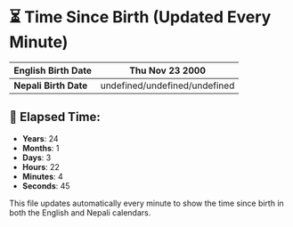 # ⏳ Time Since Birth (Updated Every Minute)

| **English Birth Date** | Thu Nov 23 2000 |
|------------------------|-------------------------------------|
| **Nepali Birth Date**  | undefined/undefined/undefined                  |

## 📅 Elapsed Time:

- **Years**: 24
- **Months**: 1
- **Days**: 3
- **Hours**: 22
- **Minutes**: 4
- **Seconds**: 45

This file updates automatically every minute to show the time since birth in both the English and Nepali calendars.